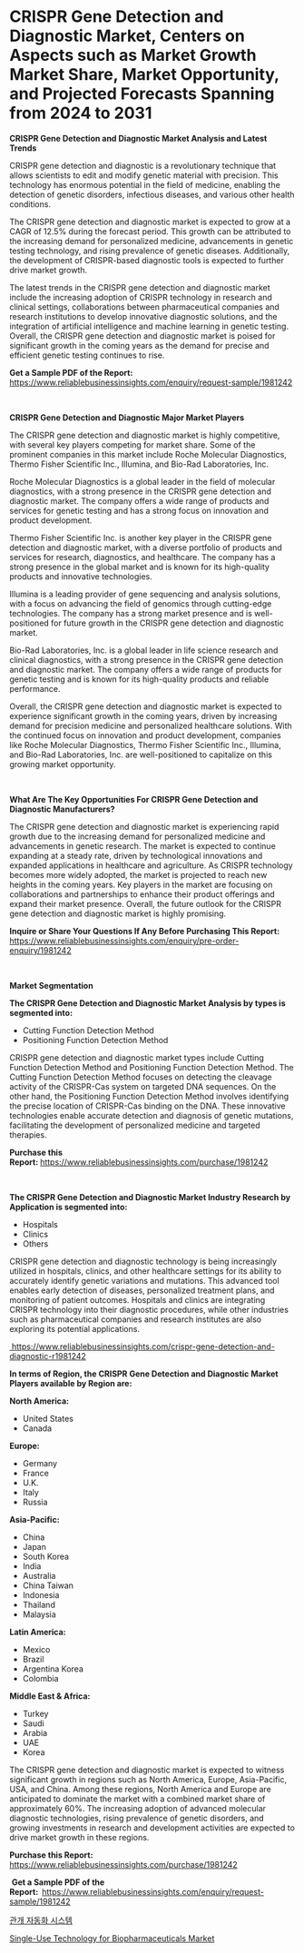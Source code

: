<p><h1>CRISPR Gene Detection and Diagnostic Market, Centers on Aspects such as Market Growth Market Share, Market Opportunity, and Projected Forecasts Spanning from 2024 to 2031</h1></p><p><strong>CRISPR Gene Detection and Diagnostic Market Analysis and Latest Trends</strong></p>
<p><p>CRISPR gene detection and diagnostic is a revolutionary technique that allows scientists to edit and modify genetic material with precision. This technology has enormous potential in the field of medicine, enabling the detection of genetic disorders, infectious diseases, and various other health conditions.</p><p>The CRISPR gene detection and diagnostic market is expected to grow at a CAGR of 12.5% during the forecast period. This growth can be attributed to the increasing demand for personalized medicine, advancements in genetic testing technology, and rising prevalence of genetic diseases. Additionally, the development of CRISPR-based diagnostic tools is expected to further drive market growth.</p><p>The latest trends in the CRISPR gene detection and diagnostic market include the increasing adoption of CRISPR technology in research and clinical settings, collaborations between pharmaceutical companies and research institutions to develop innovative diagnostic solutions, and the integration of artificial intelligence and machine learning in genetic testing. Overall, the CRISPR gene detection and diagnostic market is poised for significant growth in the coming years as the demand for precise and efficient genetic testing continues to rise.</p></p>
<p><strong>Get a Sample PDF of the Report:&nbsp;</strong> <a href="https://www.reliablebusinessinsights.com/enquiry/request-sample/1981242">https://www.reliablebusinessinsights.com/enquiry/request-sample/1981242</a></p>
<p>&nbsp;</p>
<p><strong>CRISPR Gene Detection and Diagnostic Major Market Players</strong></p>
<p><p>The CRISPR gene detection and diagnostic market is highly competitive, with several key players competing for market share. Some of the prominent companies in this market include Roche Molecular Diagnostics, Thermo Fisher Scientific Inc., Illumina, and Bio-Rad Laboratories, Inc.</p><p>Roche Molecular Diagnostics is a global leader in the field of molecular diagnostics, with a strong presence in the CRISPR gene detection and diagnostic market. The company offers a wide range of products and services for genetic testing and has a strong focus on innovation and product development.</p><p>Thermo Fisher Scientific Inc. is another key player in the CRISPR gene detection and diagnostic market, with a diverse portfolio of products and services for research, diagnostics, and healthcare. The company has a strong presence in the global market and is known for its high-quality products and innovative technologies.</p><p>Illumina is a leading provider of gene sequencing and analysis solutions, with a focus on advancing the field of genomics through cutting-edge technologies. The company has a strong market presence and is well-positioned for future growth in the CRISPR gene detection and diagnostic market.</p><p>Bio-Rad Laboratories, Inc. is a global leader in life science research and clinical diagnostics, with a strong presence in the CRISPR gene detection and diagnostic market. The company offers a wide range of products for genetic testing and is known for its high-quality products and reliable performance.</p><p>Overall, the CRISPR gene detection and diagnostic market is expected to experience significant growth in the coming years, driven by increasing demand for precision medicine and personalized healthcare solutions. With the continued focus on innovation and product development, companies like Roche Molecular Diagnostics, Thermo Fisher Scientific Inc., Illumina, and Bio-Rad Laboratories, Inc. are well-positioned to capitalize on this growing market opportunity.</p></p>
<p>&nbsp;</p>
<p><strong>What Are The Key Opportunities For CRISPR Gene Detection and Diagnostic Manufacturers?</strong></p>
<p><p>The CRISPR gene detection and diagnostic market is experiencing rapid growth due to the increasing demand for personalized medicine and advancements in genetic research. The market is expected to continue expanding at a steady rate, driven by technological innovations and expanded applications in healthcare and agriculture. As CRISPR technology becomes more widely adopted, the market is projected to reach new heights in the coming years. Key players in the market are focusing on collaborations and partnerships to enhance their product offerings and expand their market presence. Overall, the future outlook for the CRISPR gene detection and diagnostic market is highly promising.</p></p>
<p><strong>Inquire or Share Your Questions If Any Before Purchasing This Report:</strong> <a href="https://www.reliablebusinessinsights.com/enquiry/pre-order-enquiry/1981242">https://www.reliablebusinessinsights.com/enquiry/pre-order-enquiry/1981242</a></p>
<p>&nbsp;</p>
<p><strong>Market Segmentation</strong></p>
<p><strong>The CRISPR Gene Detection and Diagnostic Market Analysis by types is segmented into:</strong></p>
<p><ul><li>Cutting Function Detection Method</li><li>Positioning Function Detection Method</li></ul></p>
<p><p>CRISPR gene detection and diagnostic market types include Cutting Function Detection Method and Positioning Function Detection Method. The Cutting Function Detection Method focuses on detecting the cleavage activity of the CRISPR-Cas system on targeted DNA sequences. On the other hand, the Positioning Function Detection Method involves identifying the precise location of CRISPR-Cas binding on the DNA. These innovative technologies enable accurate detection and diagnosis of genetic mutations, facilitating the development of personalized medicine and targeted therapies.</p></p>
<p><strong>Purchase this Report:&nbsp;</strong><a href="https://www.reliablebusinessinsights.com/purchase/1981242">https://www.reliablebusinessinsights.com/purchase/1981242</a></p>
<p>&nbsp;</p>
<p><strong>The CRISPR Gene Detection and Diagnostic Market Industry Research by Application is segmented into:</strong></p>
<p><ul><li>Hospitals</li><li>Clinics</li><li>Others</li></ul></p>
<p><p>CRISPR gene detection and diagnostic technology is being increasingly utilized in hospitals, clinics, and other healthcare settings for its ability to accurately identify genetic variations and mutations. This advanced tool enables early detection of diseases, personalized treatment plans, and monitoring of patient outcomes. Hospitals and clinics are integrating CRISPR technology into their diagnostic procedures, while other industries such as pharmaceutical companies and research institutes are also exploring its potential applications.</p></p>
<p><a href="https://www.reliablebusinessinsights.com/crispr-gene-detection-and-diagnostic-r1981242">&nbsp;https://www.reliablebusinessinsights.com/crispr-gene-detection-and-diagnostic-r1981242</a></p>
<p><strong>In terms of Region, the CRISPR Gene Detection and Diagnostic Market Players available by Region are:</strong></p>
<p>
    <p> <strong> North America: </strong>
        <ul>
            <li>United States</li>
            <li>Canada</li>
        </ul>
        </p> 
    <p> <strong> Europe: </strong>
        <ul>
            <li>Germany</li>
            <li>France</li>
            <li>U.K.</li>
            <li>Italy</li>
            <li>Russia</li>
        </ul>
        </p> 
    <p> <strong> Asia-Pacific: </strong>
        <ul>
            <li>China</li>
            <li>Japan</li>
            <li>South Korea</li>
            <li>India</li>
            <li>Australia</li>
            <li>China Taiwan</li>
            <li>Indonesia</li>
            <li>Thailand</li>
            <li>Malaysia</li>
        </ul>
        </p> 
    <p> <strong> Latin America: </strong>
        <ul>
            <li>Mexico</li>
            <li>Brazil</li>
            <li>Argentina Korea</li>
            <li>Colombia</li>
        </ul>
        </p> 
    <p> <strong> Middle East & Africa: </strong>
        <ul>
            <li>Turkey</li>
            <li>Saudi</li>
            <li>Arabia</li>
            <li>UAE</li>
            <li>Korea</li>
        </ul>
    </p>
    </p>
<p><p>The CRISPR gene detection and diagnostic market is expected to witness significant growth in regions such as North America, Europe, Asia-Pacific, USA, and China. Among these regions, North America and Europe are anticipated to dominate the market with a combined market share of approximately 60%. The increasing adoption of advanced molecular diagnostic technologies, rising prevalence of genetic disorders, and growing investments in research and development activities are expected to drive market growth in these regions.</p></p>
<p><strong>Purchase this Report: </strong><a href="https://www.reliablebusinessinsights.com/purchase/1981242">https://www.reliablebusinessinsights.com/purchase/1981242</a></p>
<p>&nbsp;<strong>Get a Sample PDF of the Report:&nbsp;&nbsp;</strong><a href="https://www.reliablebusinessinsights.com/enquiry/request-sample/1981242">https://www.reliablebusinessinsights.com/enquiry/request-sample/1981242</a></p>
<p><strong></strong></p>
<p><p><a href="https://github.com/mpodehpw07370073/Market-Research-Report-List-3/blob/main/282475473847.md">관개 자동화 시스템</a></p><p><a href="https://github.com/lorenzaSchmeler/Market-Research-Report-List-2/blob/main/single-use-technology-for-biopharmaceuticals-market.md">Single-Use Technology for Biopharmaceuticals Market</a></p></p>